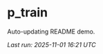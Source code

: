 # p_train

Auto-updating README demo.

<!--START_SECTION:status-->
_Last run: 2025-11-01 16:21 UTC_
<!--END_SECTION:status-->



















































































































































































































































































































































































































































































































































































































































































































































































































































































































































































































































































































































































































































































































































































































































































































































































































































































































